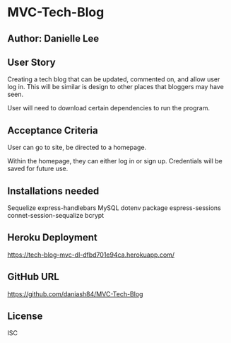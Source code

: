 # MVC-Tech-Blog

## Author: Danielle Lee

## User Story

Creating a tech blog that can be updated, commented on, and allow user log in. This will be similar is design to other places that bloggers may have seen.

User will need to download certain dependencies to run the program. 

## Acceptance Criteria

User can go to site, be directed to a homepage. 

Within the homepage, they can either log in or sign up. Credentials will be saved for future use. 

## Installations needed

Sequelize 
express-handlebars
MySQL
dotenv package
espress-sessions
connet-session-sequalize
bcrypt


## Heroku Deployment 
https://tech-blog-mvc-dl-dfbd701e94ca.herokuapp.com/

## GitHub URL
https://github.com/daniash84/MVC-Tech-Blog

## License 
ISC





